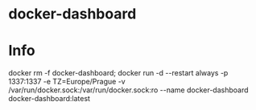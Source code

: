 # docker-dashboard

# Info

docker rm -f docker-dashboard; docker run -d --restart always -p 1337:1337 -e TZ=Europe/Prague -v /var/run/docker.sock:/var/run/docker.sock:ro --name docker-dashboard docker-dashboard:latest
